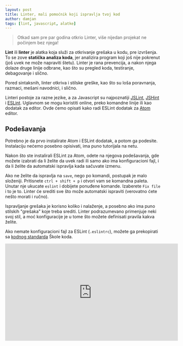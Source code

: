 ```yaml
---
layout: post
title: Linter, mali pomoćnik koji ispravlja tvoj kod
author: damjan
tags: [lint, javascript, alatke]
---
```


> Otkad sam pre par godina otkrio Linter, više nijedan projekat ne počinjem bez njega!

**Lint** ili **linter** je alatka koja služi za otkrivanje grešaka u kodu, pre izvršenja. To se zove **statička analiza koda**, jer analizira program koji još nije pokrenut (još uvek ne može napraviti štetu). Linter je rana prevencija, a nakon njega dolaze druge linije odbrane, kao što su pregled koda, testiranje, debagovanje i slično.

Pored sintaksnih, linter otkriva i stilske greške, kao što su loša poravnanja, razmaci, mešani navodnici, i slično.

Linteri postoje za razne jezike, a za Javascript su najpoznatiji [JSLint](//www.jslint.com/), [JSHint](//jshint.com/) i [ESLint](https://eslint.org/). Uglavnom se mogu koristiti online, preko komandne linije ili kao dodatak za editor. Ovde ćemo opisati kako radi ESLint dodatak za [Atom](https://atom.io/) editor.

## Podešavanja

Potrebno je da prvo instalirate Atom i ESLint dodatak, a potom ga podesite. Instalaciju nećemo posebno opisivati, ima puno tutorijala na netu.

Nakon što ste instalirali ESLint za Atom, odete na njegova podešavanja, gde možete izabrati da li želite da uvek radi ili samo ako ima konfiguracioni fajl, i da li želite da automatski ispravlja kada sačuvate izmenu.

Ako ne želite da ispravlja na `save`, nego po komandi, postupak je malo složeniji. Pritisnete `ctrl + shift + p` i otvori vam se komandna paleta. Unutar nje ukucate `eslint` i dobijete ponuđene komande. Izaberete `Fix file` i to je to. Linter će srediti sve što može automatski ispraviti (verovatno ćete nešto morati i ručno).

Ispravljanje grešaka je korisno koliko i nalaženje, a posebno ako ima puno stilskih "grešaka" koje treba srediti. Linter podrazumevano primenjuje neki svoj stil, a moć konfiguracije je u tome što možete definisati pravila kakva želite.

Ako nemate konfiguracioni fajl za ESLint (`.eslintrc`), možete ga prekopirati sa [kodnog standarda](https://github.com/skolakoda/kodni-standard) Škole koda.

<iframe width="560" height="315" src="https://www.youtube.com/embed/4kYL6SXHx2M" frameborder="0" allowfullscreen></iframe>
